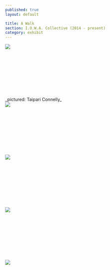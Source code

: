 ```yaml
---
published: true
layout: default

title: A Walk
section: I.O.W.A. Collective (2014 - present)
category: exhibit
---
```


<img src="https://i.imgur.com/IdNtjw1l.jpg">
<br><br>
<br><br>
<br><br>
<br><br>
<br><br>
_pictured: Taipari Connelly_
<br>
<img src="https://i.imgur.com/3T9nJ2El.jpg">
<br><br>
<br><br>
<br><br>
<br><br>
<br><br>
<img src="https://i.imgur.com/z8qRJBGl.png">
<br><br>
<br><br>
<br><br>
<br><br>
<br><br>
<img src="https://i.imgur.com/FxQMGhll.jpg">
<br><br>
<br><br>
<br><br>
<br><br>
<br><br>
<img src="https://i.imgur.com/AnscdSfl.png">
